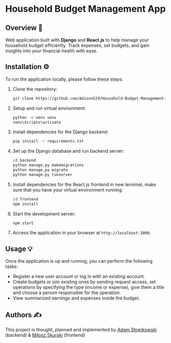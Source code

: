 # Household Budget Management App


## Overview 📝

Web application built with **Django** and **React.js** to help manage your household budget efficiently. Track expenses, set budgets, and gain insights into your financial health with ease. 


## Installation ⚙️

To run the application locally, please follow these steps:

1. Clone the repository:

   ```bash
   git clone https://github.com/Adison529/Household-Budget-Management-App.git
   ```
2. Setup and run virtual environment:

   ```bash
   python -m venv venv
   venv\Scripts\activate
   ```

3. Install dependencies for the Django backend:

   ```bash
   pip install -r requirements.txt
   ```

4. Set up the Django database and run backend server:

   ```bash
   cd backend
   python manage.py makemigrations
   python manage.py migrate
   python manage.py runserver
   ```

5. Install dependencies for the React.js frontend in new terminal, make sure that you have your virtual environment running:

   ```bash
   cd frontend
   npm install
   ```

6. Start the development server:

   ```bash
   npm start
   ```

6. Access the application in your browser at `http://localhost:3000`.

## Usage 💡

Once the application is up and running, you can perform the following tasks:

- Register a new user account or log in with an existing account.
- Create budgets or join existing ones by sending request access, set operations by specifying the type (income or expense), give them a title and choose a person responsible for the operation.
- View summarized earnings and expenses inside the budget.

## Authors ✍️

This project is thought, planned and implemented by [Adam Słowikowski](https://github.com/Adison529) (backend) & [Miłosz Skurski](https://github.com/M1vosh) (frontend)
